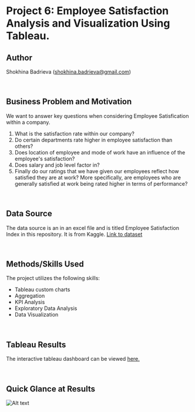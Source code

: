 # Project 6: Employee Satisfaction Analysis and Visualization Using Tableau.

## Author
Shokhina Badrieva
(shokhina.badrieva@gmail.com)

<br>

## Business Problem and Motivation
We want to answer key questions when considering Employee Satisfication within a company. 
1. What is the satisfaction rate within our company? 
2. Do certain departments rate higher in employee satisfaction than others? 
3. Does location of employee and mode of work have an influence of the employee's satisfaction? 
4. Does salary and job level factor in? 
5. Finally do our ratings that we have given our employees reflect how satisfied they are at work? More specifically, are employees who are generally satisfied at work being rated higher in terms of performance? 
<br>

## Data Source
The data source is an in an excel file and is titled Employee Satisfaction Index in this repository. It is from Kaggle. [Link to dataset](https://www.kaggle.com/datasets/mohamedharris/employee-satisfaction-index-dataset)

<br>

## Methods/Skills Used
The project utilizes the following skills:
* Tableau custom charts
* Aggregation
* KPI Analysis
* Exploratory Data Analysis
* Data Visualization

<br>

## Tableau Results
The interactive tableau dashboard can be viewed [here.](https://public.tableau.com/app/profile/shokhina.badrieva/viz/Employee_Satisfaction_Dashboard/Dashboard)

<br>

## Quick Glance at Results
![Alt text](Dashboard_Quick_Glance "Employee Satisfaction Dashboard")
